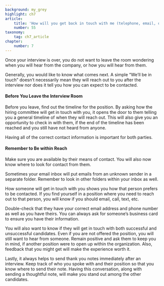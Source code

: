 ```yaml
---
background: my_grey
highlight: ch7
article:
    title: 'How will you get back in touch with me (telephone, email, or something else)?'
    number: 55
taxonomy:
    tag: ch7_article
chapter:
    number: 7
---
```

Once your interview is over, you do not want to leave the room wondering when you will hear from the company, or how you will hear from them.

Generally, you would like to know what comes next. A simple “We’ll be in touch” doesn’t necessarily mean they will reach out to you after the interview nor does it tell you how you can expect to be contacted.

#### Before You Leave the Interview Room
Before you leave, find out the timeline for the position. By asking how the hiring committee will get in touch with you, it opens the door to them telling you a general timeline of when they will reach out. This will also give you an opportunity to check in with them, if the end of the timeline has been reached and you still have not heard from anyone.

Having all of the correct contact information is important for both parties.

#### Remember to Be within Reach
Make sure you are available by their means of contact. You will also now know where to look for contact from them.

Sometimes your email inbox will put emails from an unknown sender in a separate folder. Remember to look in other folders within your inbox as well.

How someone will get in touch with you shows you how that person prefers to be contacted. If you find yourself in a position where you need to reach out to that person, you will know if you should email, call, text, etc.

Double-check that they have your correct email address and phone number as well as you have theirs. You can always ask for someone’s business card to ensure you have their information.

You will also want to know if they will get in touch with both successful and unsuccessful candidates. Even if you are not offered the position, you will still want to hear from someone. Remain positive and ask them to keep you in mind, if another position were to open up within the organization. Also, feedback that you might get will make the experience worth it.

Lastly, it always helps to send thank you notes immediately after an interview. Keep track of who you spoke with and their position so that you know where to send their note. Having this conversation, along with sending a thoughtful note, will make you stand out among the other candidates.